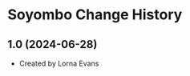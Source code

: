 Soyombo Change History
====================

1.0 (2024-06-28)
----------------
* Created by Lorna Evans
